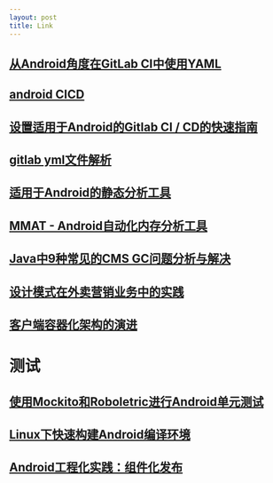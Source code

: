 ```yaml
---
layout: post
title: Link
---
```


## [从Android角度在GitLab CI中使用YAML](https://about.gitlab.com/blog/2017/11/20/working-with-yaml-gitlab-ci-android/)

## [android CICD](https://github.com/vanniktech/lint-rules/blob/master/.travis.yml)

## [设置适用于Android的Gitlab CI / CD的快速指南](https://proandroiddev.com/a-quick-guide-to-setup-gitlab-ci-cd-for-android-6bb5faec1491)

## [gitlab yml文件解析](https://about.gitlab.com/blog/2018/10/24/setting-up-gitlab-ci-for-android-projects/)

## [适用于Android的静态分析工具](https://proandroiddev.com/static-analysis-tools-for-android-9531334954f6)

## [MMAT - Android自动化内存分析工具](https://github.com/hehonghui/mmat)

## [Java中9种常见的CMS GC问题分析与解决](https://tech.meituan.com/2020/11/12/java-9-cms-gc.html)

## [设计模式在外卖营销业务中的实践](https://tech.meituan.com/2020/03/19/design-pattern-practice-in-marketing.html) 

## [客户端容器化架构的演进](https://tech.meituan.com/2020/09/30/waimai-mobile-architecture-evolution.html)

# 测试
## [使用Mockito和Roboletric进行Android单元测试](https://mp.weixin.qq.com/s?__biz=MzIwOTQ1MjAwMg==&mid=2247483744&idx=1&sn=e322c5dc19952c563e00a24815399300&scene=0#wechat_redirect)

## [Linux下快速构建Android编译环境](https://cloud.tencent.com/developer/article/1557145)

## [Android工程化实践：组件化发布](https://juejin.cn/post/6963633839860088846)

